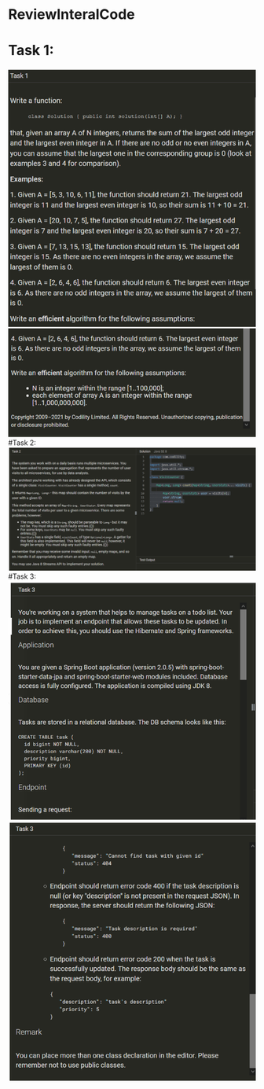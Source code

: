 # ReviewInteralCode
# Task 1:

<img src="https://github.com/toilahtc96/ReviewInteralCode/blob/master/public/1.png" />
<img src="https://github.com/toilahtc96/ReviewInteralCode/blob/master/public/1.2.png" />
#Task 2: 

<img src="https://github.com/toilahtc96/ReviewInteralCode/blob/master/public/2.png" />
#Task 3: 

<img src="https://github.com/toilahtc96/ReviewInteralCode/blob/master/public/3.png" />
<img src="https://github.com/toilahtc96/ReviewInteralCode/blob/master/public/3.2.png" />
